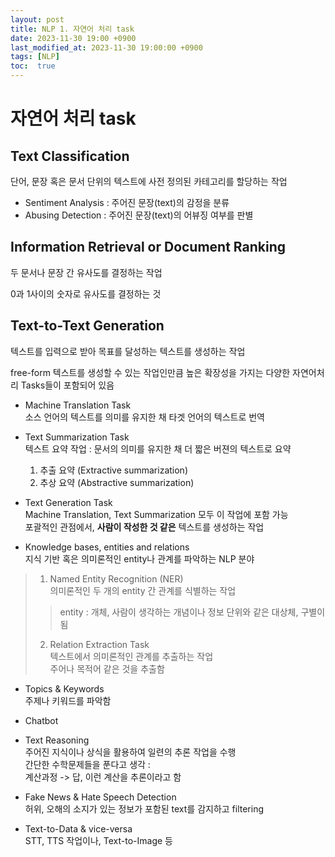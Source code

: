 ```yaml
---
layout: post
title: NLP 1. 자연어 처리 task
date: 2023-11-30 19:00 +0900
last_modified_at: 2023-11-30 19:00:00 +0900
tags: [NLP]
toc:  true
---
```



# 자연어 처리 task

## Text Classification

단어, 문장 혹은 문서 단위의 텍스트에 사전 정의된 카테고리를 할당하는 작업

- Sentiment Analysis : 주어진 문장(text)의 감정을 분류
- Abusing Detection : 주어진 문장(text)의 어뷰징 여부를 판별

## Information Retrieval or Document Ranking

두 문서나 문장 간 유사도를 결정하는 작업

0과 1사이의 숫자로 유사도를 결정하는 것

## Text-to-Text Generation

텍스트를 입력으로 받아 목표를 달성하는 텍스트를 생성하는 작업

free-form 텍스트를 생성할 수 있는 작업인만큼 높은 확장성을 가지는 다양한 자연어처리 Tasks들이 포함되어 있음

- Machine Translation Task<br>
소스 언어의 텍스트를 의미를 유지한 채 타겟 언어의 텍스트로 번역

- Text Summarization Task<br>
텍스트 요약 작업 : 문서의 의미를 유지한 채 더 짧은 버젼의 텍스트로 요약
    
    1. 추출 요약 (Extractive summarization)
    2. 추상 요약 (Abstractive summarization)

- Text Generation Task<br>
Machine Translation, Text Summarization 모두 이 작업에 포함 가능<br>
포괄적인 관점에서, **사람이 작성한 것 같은** 텍스트를 생성하는 작업

- Knowledge bases, entities and relations<br>
지식 기반 혹은 의미론적인 entity나 관계를 파악하는 NLP 분야

> 1. Named Entity Recognition (NER)<br>
>의미론적인 두 개의 entity 간 관계를 식별하는 작업
>>entity : 개체, 사람이 생각하는 개념이나 정보 단위와 같은 대상체, 구별이 됨
>2. Relation Extraction Task<br>
텍스트에서 의미론적인 관계를 추출하는 작업<br>
주어나 목적어 같은 것을 추출함

- Topics & Keywords<br>
주제나 키워드를 파악함

- Chatbot

- Text Reasoning<br>
주어진 지식이나 상식을 활용하여 일련의 추론 작업을 수행<br>
간단한 수학문제들을 푼다고 생각 : <br>계산과정 -> 답, 이런 계산을 추론이라고 함

- Fake News & Hate Speech Detection<br>
허위, 오해의 소지가 있는 정보가 포함된 text를 감지하고 filtering

- Text-to-Data & vice-versa<br>
STT, TTS 작업이나, Text-to-Image 등


